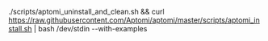 
./scripts/aptomi_uninstall_and_clean.sh && curl https://raw.githubusercontent.com/Aptomi/aptomi/master/scripts/aptomi_install.sh | bash /dev/stdin --with-examples
